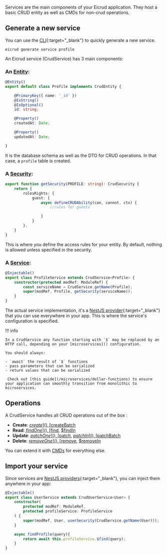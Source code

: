 Services are the main components of your Eicrud application. They host a basic CRUD entity as well as CMDs for non-crud operations.

## Generate a new service

You can use the [CLI](){:target="_blank"} to quickly generate a new service.

```
eicrud generate service profile
```

An Eicrud service (CrudService) has 3 main components:

### An [Entity]():

```typescript title="services/profile/profile.entity.ts"
@Entity()
export default class Profile implements CrudEntity {

    @PrimaryKey({ name: '_id' })
    @IsString()
    @IsOptional()
    id: string;

    @Property()
    createdAt: Date;

    @Property()
    updatedAt: Date;

}
```
It is the database schema as well as the DTO for CRUD operations. In that case, a `profile` table is created.

### A [Security]():
```typescript title="services/profile/profile.security.ts"
export function getSecurity(PROFILE: string): CrudSecurity { 
    return {
        rolesRights: {
            guest: {
                async defineCRUDAbility(can, cannot, ctx) {
                    //rules for guests

                }
            }
        },
    }
}
```
This is where you define the access rules for your entity. By default, nothing is allowed unless specified in the security.

### A [Service]():
```typescript title="services/profile/profile.service.ts"
@Injectable()
export class ProfileService extends CrudService<Profile> {
    constructor(protected modRef: ModuleRef) {
        const serviceName = CrudService.getName(Profile);
        super(modRef, Profile, getSecurity(serviceName));
    }
}
```
The actual service implementation, it's a [NestJS provider](https://docs.nestjs.com/providers){:target="_blank"} that you can use everywhere in your app. This is where the service's configuration is specified. 

!!! info

    In a CrudService any function starting with `$` may be replaced by an HTTP call, depending on your [microservices]() configuration. 
    
    You should always: 
    
    - `await` the result of `$` functions
    - pass parameters that can be serialized
    - return values that can be serialized 
    
     Check out [this guide](/microservices/dollar-functions) to ensure your application can smoothly transition from monolithic to microservices.


## Operations

A CrudService handles all CRUD operations out of the box :  

  - **Create**: [$create](), [$createBatch]()
  - **Read**: [$findOne](), [$find](), [$findIn]()
  - **Update**: [$patchOne](), [$patch](), [$patchIn](), [$patchBatch]()
  - **Delete**: [$removeOne](), [$remove](), [$removeIn]()

You can extend it with [CMDs]() for everything else.

## Import your service
Since services are [NestJS providers](https://docs.nestjs.com/providers){:target="_blank"}, you can inject them anywhere in your app:

```typescript
@Injectable()
export class UserService extends CrudUserService<User> {
    constructor(
        protected modRef: ModuleRef,
        protected profileService: ProfileService 
    ) {
        super(modRef, User, userSecurity(CrudService.getName(User)));
    }

    async findProfile(query){
        return await this.profileService.$find(query);
    }
}
```